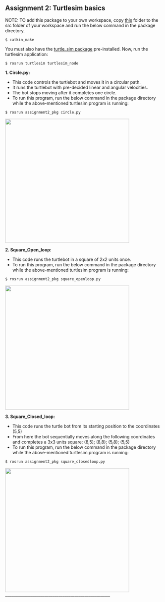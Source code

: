 ## Assignment 2: Turtlesim basics

NOTE: TO add this package to your own workspace, copy [this](https://github.com/shorane/ROS_Autonomous_TurtleBot/tree/master/AuE893_spring20_Shubham_Horane/src/assignment2_pkg) folder to the src folder of your workspace and run the below command in the package directory.
```
$ catkin_make
```
You must also have the [turtle_sim package](http://wiki.ros.org/turtlesim) pre-installed. Now, run the turtlesim application:
```
$ rosrun turtlesim turtlesim_node
```

**1. Circle.py:**
- This code controls the turtlebot and moves it in a circular path. 
- It runs the turtlebot with pre-decided linear and angular velocities.
- The bot stops moving after it completes one circle.
- To run this program, run the below command in the package directory while the above-mentioned turtlesim program is running:
```
$ rosrun assignment2_pkg circle.py
```
<img src="https://github.com/shorane/ROS_Autonomous_TurtleBot/blob/master/AuE893_spring20_Shubham_Horane/src/assignment2_pkg/Images_Assignment_2/Circle_Screenshot.png" height = "400"/>

**2. Square_Open_loop:**
- This code runs the turtlebot in a square of 2x2 units once. 
- To run this program, run the below command in the package directory while the above-mentioned turtlesim program is running:
```
$ rosrun assignment2_pkg square_openloop.py
```
<img src="https://github.com/shorane/ROS_Autonomous_TurtleBot/blob/master/AuE893_spring20_Shubham_Horane/src/assignment2_pkg/Images_Assignment_2/Square_Open_loop_Screenshot.png" height = "400"/>


**3. Square_Closed_loop:**
- This code runs the turtle bot from its starting position to the coordinates (5,5)
- From here the bot sequentially moves along the following coordinates and completes a 3x3 units square:
(8,5); (8,8); (5,8); (5,5)
- To run this program, run the below command in the package directory while the above-mentioned turtlesim program is running:
```
$ rosrun assignment2_pkg square_closedloop.py
```

<img src="https://github.com/shorane/ROS_Autonomous_TurtleBot/blob/master/AuE893_spring20_Shubham_Horane/src/assignment2_pkg/Images_Assignment_2/Square_Closed_loop_Screenshot.png" height = "400"/>
_____________________________________________________
 
